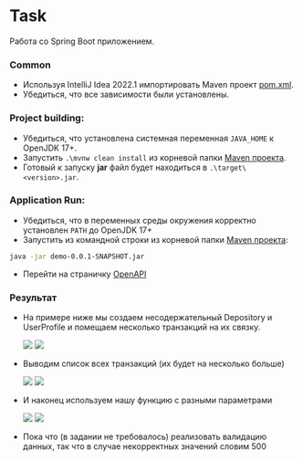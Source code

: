 # Task

Работа со Spring Boot приложением.

### Common

- Используя IntelliJ Idea 2022.1 импортировать Maven проект [pom.xml](pom.xml).
- Убедиться, что все зависимости были установлены.

### Project building:

- Убедиться, что установлена системная переменная ```JAVA_HOME``` к OpenJDK 17+.
- Запустить ```.\mvnw clean install``` из корневой папки [Maven проекта](pom.xml).
- Готовый к запуску **jar** файл будет находиться в ```.\target\<version>.jar```.

### Application Run:

- Убедиться, что в переменных среды окружения корректно установлен ```PATH``` до OpenJDK 17+
- Запустить из командной строки из корневой папки [Maven проекта](pom.xml):

```bash 
java -jar demo-0.0.1-SNAPSHOT.jar
```

- Перейти на страничку [OpenAPI](http://localhost:8080/swagger-ui/index.html)

### Результат

- На примере ниже мы создаем несодержательный Depository и UserProfile и помещаем несколько транзакций на их связку.

  ![](src/main/resources/feature5/Screen-1.png)
  ![](src/main/resources/feature5/Screen-2.png)
- Выводим список всех транзакций (их будет на несколько больше)

  ![](src/main/resources/feature5/Screen-4.png)
  ![](src/main/resources/feature5/Screen-5.png)
- И наконец используем нашу функцию с разными параметрами

  ![](src/main/resources/feature5/Screen-6.png)
  ![](src/main/resources/feature5/Screen-7.png)
- Пока что (в задании не требовалось) реализовать валидацию данных, так что в случае некорректных значений словим 500